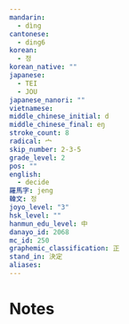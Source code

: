 ```yaml
---
mandarin:
  - dìng
cantonese:
  - ding6
korean:
  - 정
korean_native: ""
japanese:
  - TEI
  - JOU
japanese_nanori: ""
vietnamese:
middle_chinese_initial: d
middle_chinese_final: eŋ
stroke_count: 8
radical: 宀
skip_number: 2-3-5
grade_level: 2
pos: ""
english:
  - decide
羅馬字: jeng
韓文: 정
joyo_level: "3"
hsk_level: ""
hanmun_edu_level: 中
danayo_id: 2068
mc_id: 250
graphemic_classification: 正
stand_in: 決定
aliases:
---
```


# Notes
